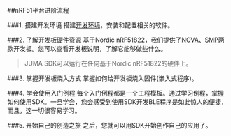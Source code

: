 ##nRF51平台进阶流程

###1. 搭建开发环境
搭建[开发环境](./dev_env/)，安装和配置相关的软件。

###2. 了解开发板硬件资源
基于Nordic nRF51822，我们提供了[NOVA](./nova_resource/)、[SMP](./smp_resource/)两款开发板。您可以查看开发板说明，了解它能够做些什么。  

> JUMA SDK可以运行在任何基于Nordic nRF51822的硬件上。  

###3. 掌握开发板烧入方式
掌握如何给开发板烧入固件(嵌入式程序)。

###4. 学会使用入门例程
每个入门例程都是一个工程模板。通过学习例程，掌握如何使用SDK。一旦学会，您会感受到使用SDK开发BLE程序是如此惊人的便捷，而且，这一切很容易学习。

###5. 开始自己的创造之旅
之后，您就可以用SDK开始创作自己的应用了。